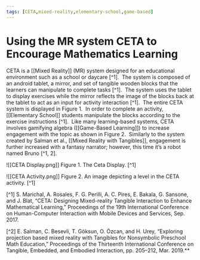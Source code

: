 ```yaml
---
tags: [CETA,mixed-reality,elementary-school,game-based]
---
```


# Using the MR system CETA to Encourage Mathematics Learning

CETA is a [[Mixed Reality]] (MR) system designed for an educational environment such as a school or daycare [^1].  The system is composed of an android tablet, a mirror, and set of tangible wooden blocks that the learners can manipulate to complete tasks [^1].  The system uses the tablet to display exercises while the mirror reflects the image of the blocks back at the tablet to act as an input for activity interaction [^1].  The entire CETA system is displayed in Figure 1.  In order to complete an activity, [[Elementary School]] students manipulate the blocks according to the exercise instructions [^1].  Like many learning-based systems, CETA involves gamifying algebra ([[Game-Based Learning]]) to increase engagement with the topic as shown in Figure 2.  Similarly to the system created by Salman et al., [[Mixed Reality with Tangibles]], engagement is further increased with a fantasy narrator; however, this time it’s a robot named Bruno [^1, 2].

![[CETA Display.png]]
Figure 1. The Ceta Display. [^1]

![[CETA Activity.png]]
Figure 2. An image depicting a level in the CETA activity. [^1]

[^1] S. Marichal, A. Rosales, F. G. Perilli, A. C. Pires, E. Bakala, G. Sansone, and J. Blat, “CETA: Designing Mixed-reality Tangible Interaction to Enhance Mathematical Learning,” Proceedings of the 19th International Conference on Human-Computer Interaction with Mobile Devices and Services, Sep. 2017.

[^2] E. Salman, C. Besevli, T. Göksun, O. Özcan, and H. Urey, “Exploring projection based mixed reality with Tangibles for Nonsymbolic Preschool Math Education,” Proceedings of the Thirteenth International Conference on Tangible, Embedded, and Embodied Interaction, pp. 205–212, Mar. 2019.**